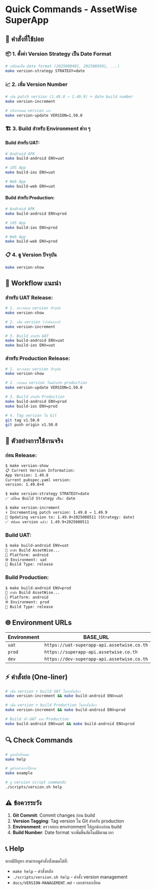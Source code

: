 # Quick Commands - AssetWise SuperApp

## 🚀 คำสั่งที่ใช้บ่อย

### 📦 1. ตั้งค่า Version Strategy เป็น Date Format

```bash
# เปลี่ยนเป็น date format (2025080401, 2025080501, ...)
make version-strategy STRATEGY=date
```

### 📈 2. เพิ่ม Version Number

```bash
# เพิ่ม patch version (1.49.8 → 1.49.9) + date build number
make version-increment

# หรือกำหนด version เอง
make version-update VERSION=1.50.0
```

### 🏗️ 3. Build สำหรับ Environment ต่าง ๆ

#### Build สำหรับ UAT:

```bash
# Android APK
make build-android ENV=uat

# iOS App
make build-ios ENV=uat

# Web App
make build-web ENV=uat
```

#### Build สำหรับ Production:

```bash
# Android APK
make build-android ENV=prod

# iOS App
make build-ios ENV=prod

# Web App
make build-web ENV=prod
```

### 📋 4. ดู Version ปัจจุบัน

```bash
make version-show
```

## 🔄 Workflow แนะนำ

### สำหรับ UAT Release:

```bash
# 1. ตรวจสอบ version ปัจจุบัน
make version-show

# 2. เพิ่ม version (ถ้าต้องการ)
make version-increment

# 3. Build สำหรับ UAT
make build-android ENV=uat
make build-ios ENV=uat
```

### สำหรับ Production Release:

```bash
# 1. ตรวจสอบ version ปัจจุบัน
make version-show

# 2. กำหนด version ใหม่สำหรับ production
make version-update VERSION=1.50.0

# 3. Build สำหรับ Production
make build-android ENV=prod
make build-ios ENV=prod

# 4. Tag version ใน Git
git tag v1.50.0
git push origin v1.50.0
```

## 📱 ตัวอย่างการใช้งานจริง

### ก่อน Release:

```bash
$ make version-show
📋 Current Version Information:
App Version: 1.49.8
Current pubspec.yaml version:
version: 1.49.8+4

$ make version-strategy STRATEGY=date
✅ เปลี่ยน Build Strategy เป็น: date

$ make version-increment
⬆️ Incrementing patch version: 1.49.8 → 1.49.9
🔄 Updating version to: 1.49.9+2025080511 (Strategy: date)
✅ อัปเดต version แล้ว: 1.49.9+2025080511
```

### Build UAT:

```bash
$ make build-android ENV=uat
🚀 กำลัง Build AssetWise...
📱 Platform: android
🌐 Environment: uat
🔧 Build Type: release
```

### Build Production:

```bash
$ make build-android ENV=prod
🚀 กำลัง Build AssetWise...
📱 Platform: android
🌐 Environment: prod
🔧 Build Type: release
```

## 🌐 Environment URLs

| Environment | BASE_URL                                   |
| ----------- | ------------------------------------------ |
| `uat`       | `https://uat-superapp-api.assetwise.co.th` |
| `prod`      | `https://superapp-api.assetwise.co.th`     |
| `dev`       | `https://dev-superapp-api.assetwise.co.th` |

## ⚡ คำสั่งย่อ (One-liner)

```bash
# เพิ่ม version + build UAT ในคำสั่งเดียว
make version-increment && make build-android ENV=uat

# เพิ่ม version + build Production ในคำสั่งเดียว
make version-increment && make build-android ENV=prod

# Build ทั้ง UAT และ Production
make build-android ENV=uat && make build-android ENV=prod
```

## 🔍 Check Commands

```bash
# ดูคำสั่งทั้งหมด
make help

# ดูตัวอย่างการใช้งาน
make example

# ดู version script commands
./scripts/version.sh help
```

## ⚠️ ข้อควรระวัง

1. **Git Commit**: Commit changes ก่อน build
2. **Version Tagging**: Tag version ใน Git สำหรับ production
3. **Environment**: ตรวจสอบ environment ให้ถูกต้องก่อน build
4. **Build Number**: Date format จะเพิ่มขึ้นอัตโนมัติตามเวลา

## 📞 Help

หากมีปัญหา สามารถดูคำสั่งทั้งหมดได้ที่:

- `make help` - คำสั่งหลัก
- `./scripts/version.sh help` - คำสั่ง version management
- `docs/VERSION-MANAGEMENT.md` - เอกสารละเอียด
